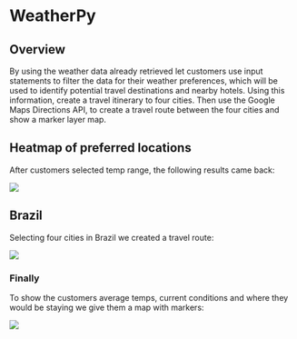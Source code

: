 # WeatherPy

##  Overview

By using the weather data already retrieved let customers use input statements to filter the data for their weather preferences, which will be used to identify potential travel destinations and nearby hotels. Using this information, create a travel itinerary to four cities.  Then use the Google Maps Directions API, to create a travel route between the four cities and show a marker layer map.

##  Heatmap of preferred locations

After customers selected temp range, the following results came back:

![](WeatherPy/Vacation_Search/WeatherPy_vacation_map.PNG)

##  Brazil

Selecting four cities in Brazil we created a travel route:

![](WeatherPy/Vacation_Itinerary/WeatherPy_travel_map.PNG)

###  Finally

To show the customers average temps, current conditions and where they would be staying we give them a map with markers:

![](WeatherPy/Vacation_Itinerary/WeatherPy_travel_map_markers.PNG)
